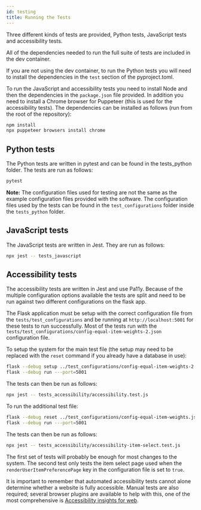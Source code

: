 ```yaml
---
id: testing
title: Running the Tests
---
```


Three different kinds of tests are provided, Python tests, JavaScript tests and accessibility tests.

All of the dependencies needed to run the full suite of tests are included in the dev container.

If you are not using the dev container, to run the Python tests you will need to install the dependencies in the `test` section of the pyproject.toml.

To run the JavaScript and accessibility tests you need to install Node and then the dependencies in the `package.json` file provided. In addition you need to install a Chrome browser for Puppeteer (this is used for the accessibility tests). The dependencies can be installed as follows (run from the root of the repository):

```bash
npm install
npx puppeteer browsers install chrome
```

## Python tests

The Python tests are written in pytest and can be found in the tests_python folder. The tests are run as follows:

```bash
pytest
```

**Note:** The configuration files used for testing are not the same as the example configuration files provided with the software. The configuration files used by the tests can be found in the `test_configurations` folder inside the `tests_python` folder.

## JavaScript tests

The JavaScript tests are written in Jest. They are run as follows:

```bash
npx jest -- tests_javascript
```

## Accessibility tests

The accessibility tests are written in Jest and use Pa11y. Because of the multiple configuration options available the tests are split and need to be run against two different configurations on the flask app.

The Flask application must be setup with the correct configuration file from the `tests/test_configurations` and be running at `http://localhost:5001` for these tests to run successfully. Most of the tests run with the `tests/test_configurations/config-equal-item-weights-2.json` configuration file.

To setup the system for the main test file (the setup may need to be replaced with the `reset` command if you already have a database in use):

```bash
flask --debug setup ../test_configurations/config-equal-item-weights-2.json
flask --debug run ---port=5001
```

The tests can then be run as follows:

```bash
npx jest -- tests_accessibility/accessibility.test.js
```

To run the additional test file:

```bash
flask --debug reset ../test_configurations/config-equal-item-weights.json
flask --debug run ---port=5001
```

The tests can then be run as follows:

```bash
npx jest -- tests_accessibility/accessibility-item-select.test.js
```

The first set of tests will probably be enough for most changes to the system. The second test only tests the item select page used when the `renderUserItemPreferencePage` key in the configuration file is set to `true`.

It is important to remember that automated accessibility tests cannot alone determine whether a website is fully accessible. Manual tests are also required; several browser plugins are available to help with this, one of the most comprehensive is [Accessibility insights for web](https://accessibilityinsights.io/docs/web/overview/).
